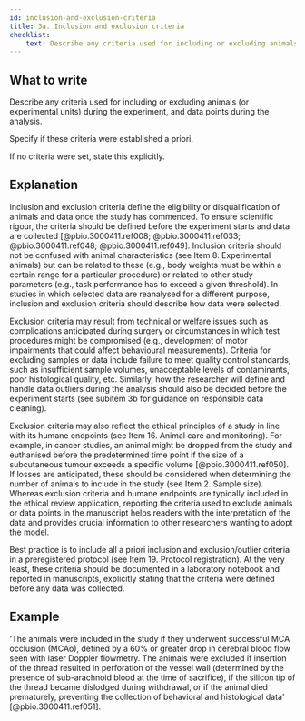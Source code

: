 ```yaml
---
id: inclusion-and-exclusion-criteria
title: 3a. Inclusion and exclusion criteria
checklist: 
    text: Describe any criteria used for including or excluding animals (or experimental units) during the experiment, and data points during the analysis. Specify if these criteria were established a priori. If no criteria were set, state this explicitly.
---
```


## What to write

Describe any criteria used for including or excluding animals
(or experimental units) during the experiment, and data points during
the analysis.

Specify if these criteria were established a priori.

If no criteria were set, state this explicitly.

## Explanation

Inclusion and exclusion criteria define the eligibility
or disqualification of animals and data once the study has commenced. To
ensure scientific rigour, the criteria should be defined before the
experiment starts and data are collected
[@pbio.3000411.ref008; @pbio.3000411.ref033; @pbio.3000411.ref048; @pbio.3000411.ref049].
Inclusion criteria should not be confused with animal characteristics
(see Item 8. Experimental animals) but can be related to these (e.g.,
body weights must be within a certain range for a particular procedure)
or related to other study parameters (e.g., task performance has to
exceed a given threshold). In studies in which selected data are
reanalysed for a different purpose, inclusion and exclusion criteria
should describe how data were selected.

Exclusion criteria may result from technical or welfare issues such as
complications anticipated during surgery or circumstances in which test
procedures might be compromised (e.g., development of motor impairments
that could affect behavioural measurements). Criteria for excluding
samples or data include failure to meet quality control standards, such
as insufficient sample volumes, unacceptable levels of contaminants,
poor histological quality, etc. Similarly, how the researcher will
define and handle data outliers during the analysis should also be
decided before the experiment starts (see subitem 3b for guidance on
responsible data cleaning).

Exclusion criteria may also reflect the ethical principles of a study in
line with its humane endpoints (see Item 16. Animal care and
monitoring). For example, in cancer studies, an animal might be dropped
from the study and euthanised before the predetermined time point if the
size of a subcutaneous tumour exceeds a specific volume
[@pbio.3000411.ref050]. If losses are anticipated, these should be
considered when determining the number of animals to include in the
study (see Item 2. Sample size). Whereas exclusion criteria and humane
endpoints are typically included in the ethical review application,
reporting the criteria used to exclude animals or data points in the
manuscript helps readers with the interpretation of the data and
provides crucial information to other researchers wanting to adopt the
model.

Best practice is to include all a priori inclusion and exclusion/outlier
criteria in a preregistered protocol (see Item 19. Protocol
registration). At the very least, these criteria should be documented in
a laboratory notebook and reported in manuscripts, explicitly stating
that the criteria were defined before any data was collected.

## Example

'The animals were included in the study if they underwent successful MCA
occlusion (MCAo), defined by a 60% or greater drop in cerebral blood
flow seen with laser Doppler flowmetry. The animals were excluded if
insertion of the thread resulted in perforation of the vessel wall
(determined by the presence of sub-arachnoid blood at the time of
sacrifice), if the silicon tip of the thread became dislodged during
withdrawal, or if the animal died prematurely, preventing the collection
of behavioral and histological data' [@pbio.3000411.ref051].
